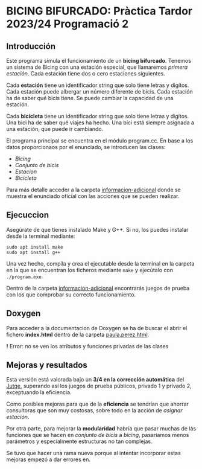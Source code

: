 # BICING BIFURCADO: Pràctica Tardor 2023/24 Programació 2

## Introducción 

Este programa simula el funcionamiento de un **bicing bifurcado**. Tenemos un sistema de Bicing con una estación especial, que llamaremos _primera estación_. Cada estación tiene dos o cero estaciones siguientes.

Cada **estación** tiene un identificador string que solo tiene letras y digítos. Cada estación puede albergar un número diferente de bicis. Cada estación ha de saber qué bicis tiene. Se puede cambiar la capacidad de una estación.

Cada **bicicleta** tiene un identificador string que solo tiene letras y digítos. Una bici ha de saber qué viajes ha hecho. Una bici está siempre asignada a una estación, que puede ir cambiando.

El programa principal se encuentra en el módulo program.cc. En base a los datos proporcionaos por el enunciado, se introducen las clases:
- _Bicing_
- _Conjunto de bicis_
- _Estacion_
- _Bicicleta_

Para más detalle acceder a la carpeta [informacion-adicional](https://github.com/paulsssp/practica-pro2-bicing/tree/main/informacion-adicional) donde se muestra el enunciado oficial con las acciones que se pueden realizar.

## Ejecuccion
Asegúrate de que tienes instalado Make y G++. Si no, los puedes instalar desde la terminal mediante:
```
sudo apt install make
sudo apt install g++
```

Una vez hecho, compila y crea el ejecutable desde la terminal en la carpeta en la que se encuentran los ficheros mediante `make` y ejecútalo con `./program.exe`.

Dentro de la carpeta [informacion-adicional](https://github.com/paulsssp/practica-pro2-bicing/tree/main/informacion-adicional) encontrarás juegos de prueba con los que comprobar su correcto funcionamiento.

## Doxygen

Para acceder a la documentacion de Doxygen se ha de buscar el abrir el fichero **index.html** dentro de la carpeta [paula.perez.html](https://github.com/paulsssp/practica-pro2-bicing/tree/main/aula.perez.html).

**!** Error: no se ven los atributos y funciones privadas de las clases

## Mejoras y resultados

Esta versión está valorada bajo un **3/4 en la corrección automática** del [Jutge](https://jutge.org/), superando así los juegos de prueba públicos, privado 1 y privado 2, exceptuando la eficiencia.

Como posibles mejoras para que de la **eficiencia** se tendrían que ahorrar consultoras que son muy costosas, sobre todo en la acción de _asignar estación_.

Por otra parte, para mejorar la **modularidad** habría que pasar muchas de las funciones que se hacen en _conjunto de bicis_ a _bicing_, pasaríamos menos parámetros y especialmente estructuras no tan complejas.

Se tuvo que hacer una rama nueva porque al intentar incorporar estas mejoras empezó a dar errores en.